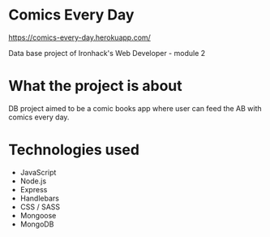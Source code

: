 # Comics Every Day 

https://comics-every-day.herokuapp.com/

Data base project of Ironhack's Web Developer - module 2

# What the project is about

DB project aimed to be a comic books app where user can feed the AB with comics every day.

# Technologies used

- JavaScript
- Node.js
- Express
- Handlebars
- CSS / SASS
- Mongoose
- MongoDB
